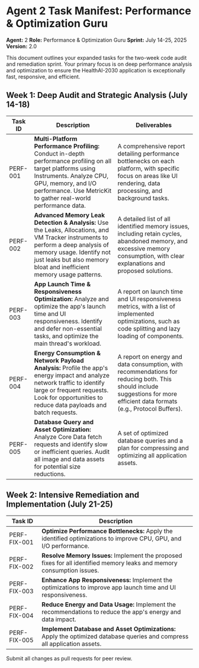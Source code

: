 # Agent 2 Task Manifest: Performance & Optimization Guru

**Agent:** 2
**Role:** Performance & Optimization Guru
**Sprint:** July 14-25, 2025
**Version:** 2.0

This document outlines your expanded tasks for the two-week code audit and remediation sprint. Your primary focus is on deep performance analysis and optimization to ensure the HealthAI-2030 application is exceptionally fast, responsive, and efficient.

## Week 1: Deep Audit and Strategic Analysis (July 14-18)

| Task ID | Description | Deliverables |
| --- | --- | --- |
| PERF-001 | **Multi-Platform Performance Profiling:** Conduct in-depth performance profiling on all target platforms using Instruments. Analyze CPU, GPU, memory, and I/O performance. Use MetricKit to gather real-world performance data. | A comprehensive report detailing performance bottlenecks on each platform, with specific focus on areas like UI rendering, data processing, and background tasks. |
| PERF-002 | **Advanced Memory Leak Detection & Analysis:** Use the Leaks, Allocations, and VM Tracker instruments to perform a deep analysis of memory usage. Identify not just leaks but also memory bloat and inefficient memory usage patterns. | A detailed list of all identified memory issues, including retain cycles, abandoned memory, and excessive memory consumption, with clear explanations and proposed solutions. |
| PERF-003 | **App Launch Time & Responsiveness Optimization:** Analyze and optimize the app's launch time and UI responsiveness. Identify and defer non-essential tasks, and optimize the main thread's workload. | A report on launch time and UI responsiveness metrics, with a list of implemented optimizations, such as code splitting and lazy loading of components. |
| PERF-004 | **Energy Consumption & Network Payload Analysis:** Profile the app's energy impact and analyze network traffic to identify large or frequent requests. Look for opportunities to reduce data payloads and batch requests. | A report on energy and data consumption, with recommendations for reducing both. This should include suggestions for more efficient data formats (e.g., Protocol Buffers). |
| PERF-005 | **Database Query and Asset Optimization:** Analyze Core Data fetch requests and identify slow or inefficient queries. Audit all image and data assets for potential size reductions. | A set of optimized database queries and a plan for compressing and optimizing all application assets. |

## Week 2: Intensive Remediation and Implementation (July 21-25)

| Task ID | Description |
| --- | --- |
| PERF-FIX-001 | **Optimize Performance Bottlenecks:** Apply the identified optimizations to improve CPU, GPU, and I/O performance. |
| PERF-FIX-002 | **Resolve Memory Issues:** Implement the proposed fixes for all identified memory leaks and memory consumption issues. |
| PERF-FIX-003 | **Enhance App Responsiveness:** Implement the optimizations to improve app launch time and UI responsiveness. |
| PERF-FIX-004 | **Reduce Energy and Data Usage:** Implement the recommendations to reduce the app's energy and data impact. |
| PERF-FIX-005 | **Implement Database and Asset Optimizations:** Apply the optimized database queries and compress all application assets. |

Submit all changes as pull requests for peer review.
